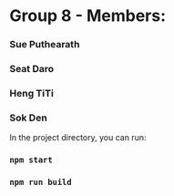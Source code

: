 # Group 8 - Members:
### Sue Puthearath
### Seat Daro
### Heng TiTi
### Sok Den

In the project directory, you can run:

### `npm start`
### `npm run build`
